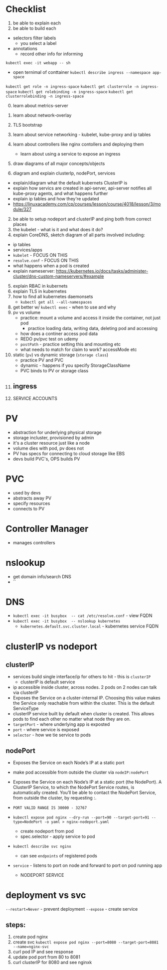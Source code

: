 # Checklist
1. be able to explain each
2. be able to build each


- selectors filter labels
    - you select a label
- annotations
    - record other info for informing

`kubectl exec -it webapp -- sh`
- open ternimal of conttainer
`kubectl describe ingress --namespace app-space`

`kubectl get role -n ingress-space`
`kubectl get clusterrole -n ingress-space`
`kubectl get rolebinding -n ingress-space`
`kubectl get clusterrolebinding -n ingress-space`

0. learn about metrics-server
0. learn about network-overlay
0. TLS bootstrap
0. learn about service networking - kubelet, kube-proxy and ip tables

0. learn about controllers like nginx contollers and deploying them
    - learn about using a service to expose an ingress
0. draw diagrams of all major concepts/objects
1. diagram and explain clusterIp, nodePort, services
- explain/diagram what the default kubernets ClusterIP is
- explain how servics are created in api-server, api-server notifies all kube-proxy agents, and what happens further
- explain ip tables and how they're updated
- https://linuxacademy.com/cp/courses/lesson/course/4018/lesson/3/module/327
2. be able to setup nodeport and clusterIP and ping both from correct places
3. the kubelet - what is it and what does it do?
4. explain CoreDNS, sketch diagram of all parts involved including: 
- ip tables 
- services/apps
- `kubelet` - FOCUS ON THIS
- `resolve.conf` - FOCUS ON THIS
- what happens when a pod is created
- explain nameserver: https://kubernetes.io/docs/tasks/administer-cluster/dns-custom-nameservers/#example
5. explain RBAC in kubernets
6. explain TLS in kubernetes
7. how to find all kubernetes daemonsets
    - `kubectl get all --all-namespaces`
8. get better w/ `kubectl exec` - when to use and why
9. pv vs volume
    - practice: mount a volume and access it inside the container, not just pod
        - practice loading data, writing data, deleting pod and accessing
    - how does a continer access pod data
    - REDO pv/pvc test on udemy
    - `postPath` - practice setting this and mounting etc
    - what needs to match for claim to work? accessMode etc
10. static (`pv`) vs dynamic storage (`storage class`)
    - practice PV and PVC
    - dynamic - happens if you specify StorageClassName
    - PVC binds to PV or storage class
11. ingress
    - 
12. SERVICE ACCOUNTS


# PV
- abstraction for underlying physical storage
- storage incluster, provisioned by admin
- it's a cluster resource just like a node
- volume dies with pod, pv does not
- PV has specs for connecting to cloud storage like EBS
- devs build PVC's, OPS builds PV

# PVC
- used by devs
- abstracts away PV
- specify resources
- connects to PV

# Controller Manager
- manages controllers

# nslookup
- get domain info/search DNS
- ``

# DNS
- `kubectl exec -it busybox  -- cat /etc/resolve.conf` - view FQDN
- `kubectl exec -it busybox  -- nslookup kubernetes`
    - `kubernetes.default.svc.cluster.local` - kubernetes service FQDN

# clusterIP vs nodeport
## clusterIP
- services build single interface/ip for others to hit - this is `clusterIP`
    - clusterIP is default service
- ip accessible inside cluster, across nodes. 2 pods on 2 nodes can talk via clusterIP
- Exposes the Service on a cluster-internal IP. Choosing this value makes the Service only reachable from within the cluster. This is the default ServiceType
- clusterIP service built by default when cluster is created. This allows pods to find each other no matter what node they are on.
- `targetPort` - where underlying app is exposted
- `port` - where service is exposed
- `selector` - how we tie service to pods

## nodePort
- Exposes the Service on each Node’s IP at a static port
- make pod accessible from outside the cluster via `nodeIP:nodePort`
- Exposes the Service on each Node’s IP at a static port (the NodePort). A ClusterIP Service, to which the NodePort Service routes, is automatically created. You’ll be able to contact the NodePort Service, from outside the cluster, by requesting <NodeIP>:<NodePort>.
- `PORT VALID RANGE IS 30000 - 32767`
- `kubectl expose pod nginx --dry-run --port=90 --target-port=91 --type=NodePort -o yaml > nginx-nodeport.yaml`
    - create nodeport from pod
    - spec.selector - apply service to pod
- `kubectl describe svc nginx`
    - can see `endpoints` of registered pods


- `service` - listens to port on node and forward to port on pod running app
    - NODEPORT SERVICE


# deployment vs svc
`--restart=Never` - prevent deployment
`--expose` - create service

## steps:
1. create pod nginx
2. create svc `kubectl expose pod nginx --port=8080 --target-port=8081 --name=nginx-svc`
3. curl pod IP and see response
4. update pod port from 80 to 8081
5. curl clusterIP for 8080 and see nginxk



